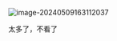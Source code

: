 ![image-20240509163112037](../../../../AppData/Roaming/Typora/typora-user-images/image-20240509163112037.png)



太多了，不看了
